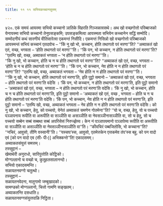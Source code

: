 ```yaml
---
title: ११ ११ सभियकच्चानसुत्तम्

---
```


४२०. एकं समयं आयस्मा सभियो कच्चानो ञातिके विहरति गिञ्जकावसथे। अथ खो वच्छगोत्तो परिब्बाजको येनायस्मा सभियो कच्चानो तेनुपसङ्कमि; उपसङ्कमित्वा आयस्मता सभियेन कच्चानेन सद्धिं सम्मोदि। सम्मोदनीयं कथं सारणीयं वीतिसारेत्वा एकमन्तं निसीदि। एकमन्तं निसिन्नो खो वच्छगोत्तो परिब्बाजको आयस्मन्तं सभियं कच्चानं एतदवोच – ‘‘किं नु खो भो, कच्चान, होति तथागतो परं मरणा’’ति? ‘‘अब्याकतं खो एतं, वच्छ, भगवता – ‘होति तथागतो परं मरणा’’’ति। ‘‘किं पन, भो कच्चान, न होति तथागतो परं मरणा’’ति? ‘‘एतम्पि खो, वच्छ, अब्याकतं भगवता – ‘न होति तथागतो परं मरणा’’’ति।  
‘‘किं नु खो, भो कच्चान, होति च न च होति तथागतो परं मरणा’’ति? ‘‘अब्याकतं खो एतं, वच्छ, भगवता – ‘होति च न च होति तथागतो परं मरणा’’’ति। ‘‘किं पन, भो कच्चान, नेव होति न न होति तथागतो परं मरणा’’ति? ‘‘एतम्पि खो, वच्छ, अब्याकतं भगवता – ‘नेव होति न न होति तथागतो परं मरणा’’’ति।  
‘‘‘किं नु खो, भो कच्चान, होति तथागतो परं मरणा’ति, इति पुट्ठो समानो – ‘अब्याकतं खो एतं, वच्छ, भगवता – होति तथागतो परं मरणा’ति वदेसि । ‘किं पन, भो कच्चान, न होति तथागतो परं मरणा’ति, इति पुट्ठो समानो – ‘अब्याकतं खो एतं, वच्छ, भगवता – न होति तथागतो परं मरणा’ति वदेसि। ‘किं नु खो, भो कच्चान, होति च न च होति तथागतो परं मरणा’ति, इति पुट्ठो समानो – ‘अब्याकतं खो एतं, वच्छ , भगवता – होति च न च होति तथागतो परं मरणा’ति वदेसि। ‘किं पन, भो कच्चान, नेव होति न न होति तथागतो परं मरणा’ति, इति पुट्ठो समानो – ‘एतम्पि खो, वच्छ, अब्याकतं भगवता – नेव होति न न होति तथागतो परं मरणा’ति वदेसि। को नु खो, भो कच्चान, हेतु, को पच्चयो, येनेतं अब्याकतं समणेन गोतमेना’’ति? ‘‘यो च, वच्छ, हेतु, यो च पच्चयो पञ्ञापनाय रूपीति वा अरूपीति वा सञ्ञीति वा असञ्ञीति वा नेवसञ्ञीनासञ्ञीति वा, सो च हेतु, सो च पच्चयो सब्बेन सब्बं सब्बथा सब्बं अपरिसेसं निरुज्झेय्य। केन नं पञ्ञापयमानो पञ्ञापेय्य रूपीति वा अरूपीति वा सञ्ञीति वा असञ्ञीति वा नेवसञ्ञीनासञ्ञीति वा’’ति। ‘‘कीवचिरं पब्बजितोसि, भो कच्चाना’’ति? ‘‘नचिरं, आवुसो, तीणि वस्सानी’’ति। ‘‘यस्सप’स्स, आवुसो, एतमेत्तकेन एत्तकमेव तंप’स्स बहु, को पन वादो एवं [को पन वादो एव (सी॰ पी॰)] अभिक्कन्ते’’ति! एकादसमम्।  
अब्याकतसंयुत्तं समत्तम्।  
तस्सुद्दानं –  
खेमाथेरी अनुराधो, सारिपुत्तोति कोट्ठिको।  
मोग्गल्लानो च वच्छो च, कुतूहलसालानन्दो।  
सभियो एकादसमन्ति।  
सळायतनवग्गो चतुत्थो।  
तस्सुद्दानं –  
सळायतनवेदना, मातुगामो जम्बुखादको।  
सामण्डको मोग्गल्लानो, चित्तो गामणि सङ्खतम्।  
अब्याकतन्ति दसधाति॥  
सळायतनवग्गसंयुत्तपाळि निट्ठिता।  